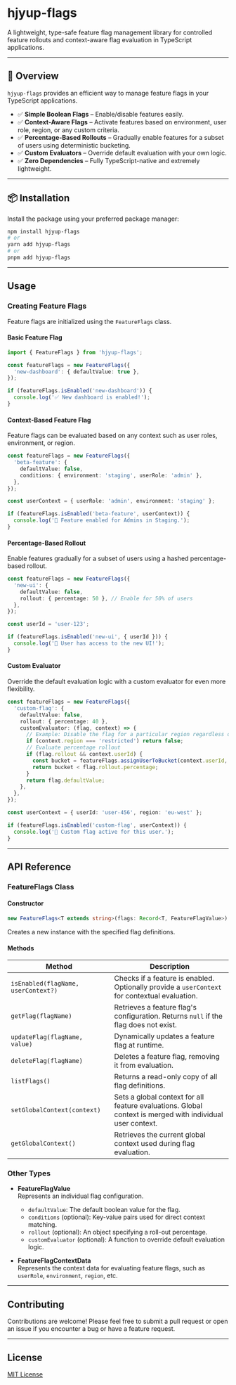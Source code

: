 # **hjyup-flags**

A lightweight, type-safe feature flag management library for controlled feature rollouts and context-aware flag evaluation in TypeScript applications.

---

## **🚀 Overview**

`hjyup-flags` provides an efficient way to manage feature flags in your TypeScript applications.

- ✅ **Simple Boolean Flags** – Enable/disable features easily.
- ✅ **Context-Aware Flags** – Activate features based on environment, user role, region, or any custom criteria.
- ✅ **Percentage-Based Rollouts** – Gradually enable features for a subset of users using deterministic bucketing.
- ✅ **Custom Evaluators** – Override default evaluation with your own logic.
- ✅ **Zero Dependencies** – Fully TypeScript-native and extremely lightweight.

---

## **📦 Installation**

Install the package using your preferred package manager:

```sh
npm install hjyup-flags
# or
yarn add hjyup-flags
# or
pnpm add hjyup-flags
```

---

## **Usage**

### Creating Feature Flags

Feature flags are initialized using the `FeatureFlags` class.

#### Basic Feature Flag

```ts
import { FeatureFlags } from 'hjyup-flags';

const featureFlags = new FeatureFlags({
  'new-dashboard': { defaultValue: true },
});

if (featureFlags.isEnabled('new-dashboard')) {
  console.log('✅ New dashboard is enabled!');
}
```

#### Context-Based Feature Flag

Feature flags can be evaluated based on any context such as user roles, environment, or region.

```ts
const featureFlags = new FeatureFlags({
  'beta-feature': {
    defaultValue: false,
    conditions: { environment: 'staging', userRole: 'admin' },
  },
});

const userContext = { userRole: 'admin', environment: 'staging' };

if (featureFlags.isEnabled('beta-feature', userContext)) {
  console.log('🚀 Feature enabled for Admins in Staging.');
}
```

#### Percentage-Based Rollout

Enable features gradually for a subset of users using a hashed percentage-based rollout.

```ts
const featureFlags = new FeatureFlags({
  'new-ui': {
    defaultValue: false,
    rollout: { percentage: 50 }, // Enable for 50% of users
  },
});

const userId = 'user-123';

if (featureFlags.isEnabled('new-ui', { userId })) {
  console.log('🎉 User has access to the new UI!');
}
```

#### Custom Evaluator

Override the default evaluation logic with a custom evaluator for even more flexibility.

```ts
const featureFlags = new FeatureFlags({
  'custom-flag': {
    defaultValue: false,
    rollout: { percentage: 40 },
    customEvaluator: (flag, context) => {
      // Example: Disable the flag for a particular region regardless of rollout.
      if (context.region === 'restricted') return false;
      // Evaluate percentage rollout
      if (flag.rollout && context.userId) {
        const bucket = featureFlags.assignUserToBucket(context.userId, 'custom-flag');
        return bucket < flag.rollout.percentage;
      }
      return flag.defaultValue;
    },
  },
});

const userContext = { userId: 'user-456', region: 'eu-west' };

if (featureFlags.isEnabled('custom-flag', userContext)) {
  console.log('🚀 Custom flag active for this user.');
}
```

---

## **API Reference**

### **FeatureFlags Class**

#### **Constructor**

```ts
new FeatureFlags<T extends string>(flags: Record<T, FeatureFlagValue>)
```

Creates a new instance with the specified flag definitions.

#### **Methods**

| **Method**                           | **Description**                                                                                                      |
|--------------------------------------|----------------------------------------------------------------------------------------------------------------------|
| `isEnabled(flagName, userContext?)`  | Checks if a feature is enabled. Optionally provide a `userContext` for contextual evaluation.                         |
| `getFlag(flagName)`                  | Retrieves a feature flag's configuration. Returns `null` if the flag does not exist.                                  |
| `updateFlag(flagName, value)`        | Dynamically updates a feature flag at runtime.                                                                      |
| `deleteFlag(flagName)`               | Deletes a feature flag, removing it from evaluation.                                                                |
| `listFlags()`                        | Returns a read-only copy of all flag definitions.                                                                     |
| `setGlobalContext(context)`          | Sets a global context for all feature evaluations. Global context is merged with individual user context.               |
| `getGlobalContext()`                 | Retrieves the current global context used during flag evaluation.                                                     |

### **Other Types**

- **FeatureFlagValue**  
  Represents an individual flag configuration.  
  - `defaultValue`: The default boolean value for the flag.  
  - `conditions` (optional): Key-value pairs used for direct context matching.  
  - `rollout` (optional): An object specifying a roll-out percentage.  
  - `customEvaluator` (optional): A function to override default evaluation logic.

- **FeatureFlagContextData**  
  Represents the context data for evaluating feature flags, such as `userRole`, `environment`, `region`, etc.

---

## **Contributing**

Contributions are welcome! Please feel free to submit a pull request or open an issue if you encounter a bug or have a feature request.

---

## **License**

[MIT License](https://choosealicense.com/licenses/mit/)
